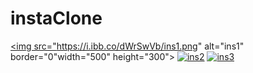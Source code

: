 # instaClone

<a href="https://ibb.co/mDGmV2v"><img src="https://i.ibb.co/dWrSwVb/ins1.png" alt="ins1" border="0"width="500" height="300"></a>
<a href="https://ibb.co/hdZm2C0"><img src="https://i.ibb.co/B6rCTwk/ins2.png" alt="ins2" border="0"></a>
<a href="https://ibb.co/jGZLCvs"><img src="https://i.ibb.co/pZr3Hv5/ins3.png" alt="ins3" border="0"></a>

